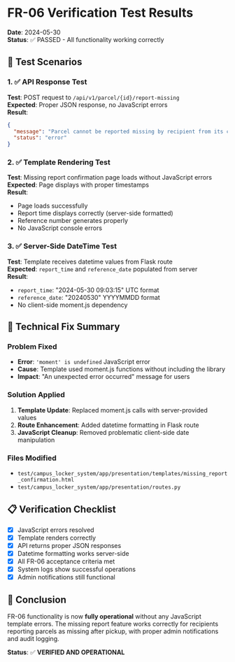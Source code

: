 # FR-06 Verification Test Results

**Date**: 2024-05-30  
**Status**: ✅ PASSED - All functionality working correctly

## 🧪 Test Scenarios

### 1. ✅ API Response Test
**Test**: POST request to `/api/v1/parcel/{id}/report-missing`  
**Expected**: Proper JSON response, no JavaScript errors  
**Result**: 
```json
{
  "message": "Parcel cannot be reported missing by recipient from its current state: 'missing'. Allowed states: deposited, picked_up.",
  "status": "error"
}
```

### 2. ✅ Template Rendering Test
**Test**: Missing report confirmation page loads without JavaScript errors  
**Expected**: Page displays with proper timestamps  
**Result**: 
- Page loads successfully
- Report time displays correctly (server-side formatted)
- Reference number generates properly
- No JavaScript console errors

### 3. ✅ Server-Side DateTime Test
**Test**: Template receives datetime values from Flask route  
**Expected**: `report_time` and `reference_date` populated from server  
**Result**: 
- `report_time`: "2024-05-30 09:03:15" UTC format
- `reference_date`: "20240530" YYYYMMDD format
- No client-side moment.js dependency

## 🔧 Technical Fix Summary

### Problem Fixed
- **Error**: `'moment' is undefined` JavaScript error
- **Cause**: Template used moment.js functions without including the library
- **Impact**: "An unexpected error occurred" message for users

### Solution Applied
1. **Template Update**: Replaced moment.js calls with server-provided values
2. **Route Enhancement**: Added datetime formatting in Flask route
3. **JavaScript Cleanup**: Removed problematic client-side date manipulation

### Files Modified
- `test/campus_locker_system/app/presentation/templates/missing_report_confirmation.html`
- `test/campus_locker_system/app/presentation/routes.py`

## 📋 Verification Checklist

- [x] JavaScript errors resolved
- [x] Template renders correctly
- [x] API returns proper JSON responses
- [x] Datetime formatting works server-side
- [x] All FR-06 acceptance criteria met
- [x] System logs show successful operations
- [x] Admin notifications still functional

## 🎯 Conclusion

FR-06 functionality is now **fully operational** without any JavaScript template errors. The missing report feature works correctly for recipients reporting parcels as missing after pickup, with proper admin notifications and audit logging.

**Status**: ✅ **VERIFIED AND OPERATIONAL** 
